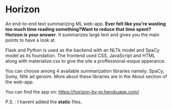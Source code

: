 # Horizon
An end-to-end text summarizing ML web-app. **Ever felt like you're wasting too much time reading something?Want to reduce that time spent? Horizon is your answer**. It summarizes large text and gives you the main points to have a look at.

Flask and Python is used as the backend with an NLTk model and SpaCy model as its foundation. The frontend used CSS, JavaScript and HTML along with materialize.css to give the site a proffessional-esque apperance.

You can choose among 4 available summarization libraries namely: SpaCy, Sumy, Nltk ad gensim. More about these libraries are in the About section of the web-app. 

You can find the app on: https://horizon-by-pr.herokuapp.com/

P.S. : I havent added the **static** files.
